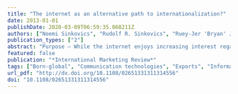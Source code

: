 ```yaml
---
title: "The internet as an alternative path to internationalization?"
date: 2013-01-01
publishDate: 2020-03-09T06:59:35.068211Z
authors: ["Noemi Sinkovics", "Rudolf R. Sinkovics", "Ruey-Jer 'Bryan' Jean"]
publication_types: ["2"]
abstract: "Purpose – While the internet enjoys increasing interest regarding its potential to extend the global reach of firms, especially small and medium-sized firms (SMEs), little work has been done on the viability of the internet as a new and effective path to internationalization. Specifically, it is unclear how the internet can successfully support export marketing. The purpose of this paper is to examine the drivers and performance outcomes of two patterns of internet use supporting export marketing: the internet as an alternative to a physical presence and the internet as a sales channel. Design/methodology/approach – Data were collected from 115UK-based SMEs involved in \"active online internationalization”. Relationships are examined in a \"soft-modeling” partial least squares (PLS) analysis. Findings – The findings suggest that online channel support positively enhances export performance for SMEs. Yet, the use of the internet as an alternative to a physical market presence does not lead to higher export performance. Specifically, born-global firms that are relying too much on the internet are prone to fall into the \"virtuality trap”. Entrepreneurial firms that use the internet as a sales channel can improve their overall performance, however. Research limitations/implications – This paper provides some empirical evidence of the existence of the notion of the \"virtuality trap”. The paper also shows that the internet can serve a valuable complementary role. Traditional exporters are likely to use the internet as a complement to, and thus to support, existing physical operations. Practical implications – Managers should focus on relationship building and on-site learning, instead of putting too much emphasis on the internet as a substitute for a physical market presence. Originality/value – The authors develop a framework and explore previously untested relationships that suggest the internet may play a complementary role in firm internationalization."
featured: false
publication: "*International Marketing Review*"
tags: ["Born-global", "Communication technologies", "Exports", "Information technology", "International marketing", "Internationalization", "Internet", "Performance", "Psychic distance", "Small to medium-sized enterprises", "Virtuality trap", "PLS-SEM"]
url_pdf: "http://dx.doi.org/10.1108/02651331311314556"
doi: "10.1108/02651331311314556"
---
```


